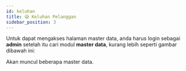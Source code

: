 ```yaml
---
id: keluhan
title: 😅 Keluhan Pelanggan
sidebar_position: 3
---
```


Untuk dapat mengakses halaman master data, anda harus login sebagai **admin** setelah itu cari modul **master data**, kurang lebih seperti gambar dibawah ini:



Akan muncul beberapa master data.